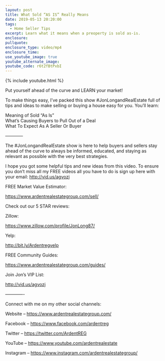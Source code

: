 ```yaml
---
layout: post
title: What Sold “AS IS” Really Means
date: 2019-05-13 20:20:00
tags:
  - Home Seller Tips
excerpt: Learn what it means when a preoperty is sold as-is.
enclosure:
pullquote:
enclosure_type: video/mp4
enclosure_time:
use_youtube_image: true
youtube_alternate_image:
youtube_code: r6t2fBtPxbI
---
```


{% include youtube.html %}

Put yourself ahead of the curve and LEARN your market\!

To make things easy, I’ve packed this show \#JonLongandRealEstate full of tips and ideas to make selling or buying a house easy for you. You’ll learn:

Meaning of Sold “As Is”<br>What’s Causing Buyers to Pull Out of a Deal<br>What To Expect As A Seller Or Buyer

————

The \#JonLongandRealEstate show is here to help buyers and sellers stay ahead of the curve to always be informed, educated, and staying as relevant as possible with the very best strategies.

I hope you got some helpful tips and new ideas from this video. To ensure you don’t miss all my FREE videos all you have to do is sign up here with your email: http://vid.us/agvozj

FREE Market Value Estimator:

https://www.ardentrealestategroup.com/sell/

Check out our 5 STAR reviews:

Zillow:

https://www.zillow.com/profile/JonLong87/

Yelp:

http://bit.ly/Ardentregyelp

FREE Community Guides:

https://www.ardentrealestategroup.com/guides/

Join Jon’s VIP List:

http://vid.us/agvozj

————-

Connect with me on my other social channels:

Website – https://www.ardentrealestategroup.com/

Facebook – https://www.facebook.com/ardentreg

Twitter – https://twitter.com/ArdentREG

YouTube – https://www.youtube.com/ardentrealestate

Instagram – https://www.instagram.com/ardentrealestategroup/